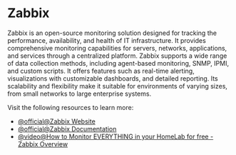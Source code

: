 # Zabbix

Zabbix is an open-source monitoring solution designed for tracking the performance, availability, and health of IT infrastructure. It provides comprehensive monitoring capabilities for servers, networks, applications, and services through a centralized platform. Zabbix supports a wide range of data collection methods, including agent-based monitoring, SNMP, IPMI, and custom scripts. It offers features such as real-time alerting, visualizations with customizable dashboards, and detailed reporting. Its scalability and flexibility make it suitable for environments of varying sizes, from small networks to large enterprise systems.

Visit the following resources to learn more:

- [@official@Zabbix Website](https://www.zabbix.com/)
- [@official@Zabbix Documentation](https://www.zabbix.com/manuals)
- [@video@How to Monitor EVERYTHING in your HomeLab for free - Zabbix Overview](https://www.youtube.com/watch?v=R_EQzBkz4sE)